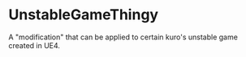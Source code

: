 # UnstableGameThingy
A "modification" that can be applied to certain kuro's unstable game created in UE4.
